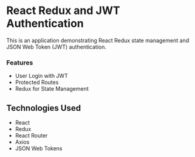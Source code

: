 # React Redux and JWT Authentication

This is an application demonstrating React Redux state management and JSON Web Token (JWT) authentication.

### Features
- User Login with JWT
- Protected Routes
- Redux for State Management

## Technologies Used
- React
- Redux
- React Router
- Axios
- JSON Web Tokens
